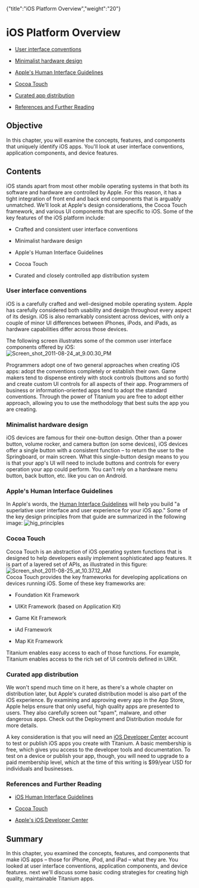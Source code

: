 {"title":"iOS Platform Overview","weight":"20"} 

# iOS Platform Overview

*   [User interface conventions](#Userinterfaceconventions)
    
*   [Minimalist hardware design](#Minimalisthardwaredesign)
    
*   [Apple's Human Interface Guidelines](#Apple'sHumanInterfaceGuidelines)
    
*   [Cocoa Touch](#CocoaTouch)
    
*   [Curated app distribution](#Curatedappdistribution)
    
*   [References and Further Reading](#ReferencesandFurtherReading)
    

## Objective

In this chapter, you will examine the concepts, features, and components that uniquely identify iOS apps. You'll look at user interface conventions, application components, and device features.

## Contents

iOS stands apart from most other mobile operating systems in that both its software and hardware are controlled by Apple. For this reason, it has a tight integration of front end and back end components that is arguably unmatched. We'll look at Apple's design considerations, the Cocoa Touch framework, and various UI components that are specific to iOS. Some of the key features of the iOS platform include:

*   Crafted and consistent user interface conventions
    
*   Minimalist hardware design
    
*   Apple's Human Interface Guidelines
    
*   Cocoa Touch
    
*   Curated and closely controlled app distribution system
    

### User interface conventions

iOS is a carefully crafted and well-designed mobile operating system. Apple has carefully considered both usability and design throughout every aspect of its design. iOS is also remarkably consistent across devices, with only a couple of minor UI differences between iPhones, iPods, and iPads, as hardware capabilities differ across those devices.

The following screen illustrates some of the common user interface components offered by iOS:  
![Screen_shot_2011-08-24_at_9.00.30_PM](/Images/appc/download/attachments/29004889/Screen_shot_2011-08-24_at_9.00.30_PM.png)

Programmers adopt one of two general approaches when creating iOS apps: adopt the conventions completely or establish their own. Game makers tend to dispense entirely with stock controls (buttons and so forth) and create custom UI controls for all aspects of their app. Programmers of business or information-oriented apps tend to adopt the standard conventions. Through the power of Titanium you are free to adopt either approach, allowing you to use the methodology that best suits the app you are creating.

### Minimalist hardware design

iOS devices are famous for their one-button design. Other than a power button, volume rocker, and camera button (on some devices), iOS devices offer a single button with a consistent function – to return the user to the Springboard, or main screen. What this single-button design means to you is that your app's UI will need to include buttons and controls for every operation your app could perform. You can't rely on a hardware menu button, back button, etc. like you can on Android.

### Apple's Human Interface Guidelines

In Apple's words, the [Human Interface Guidelines](http://developer.apple.com/library/ios/#documentation/UserExperience/Conceptual/MobileHIG/Introduction/Introduction.html) will help you build "a superlative user interface and user experience for your iOS app." Some of the key design principles from that guide are summarized in the following image: ![hig_principles](/Images/appc/download/attachments/29004889/hig_principles.png)

### Cocoa Touch

Cocoa Touch is an abstraction of iOS operating system functions that is designed to help developers easily implement sophisticated app features. It is part of a layered set of APIs, as illustrated in this figure: ![Screen_shot_2011-08-25_at_10.37.12_AM](/Images/appc/download/attachments/29004889/Screen_shot_2011-08-25_at_10.37.12_AM.png)  
Cocoa Touch provides the key frameworks for developing applications on devices running iOS. Some of these key frameworks are:

*   Foundation Kit Framework
    
*   UIKit Framework (based on Application Kit)
    
*   Game Kit Framework
    
*   iAd Framework
    
*   Map Kit Framework
    

Titanium enables easy access to each of those functions. For example, Titanium enables access to the rich set of UI controls defined in UIKit.

### Curated app distribution

We won't spend much time on it here, as there's a whole chapter on distribution later, but Apple's curated distribution model is also part of the iOS experience. By examining and approving every app in the App Store, Apple helps ensure that only useful, high quality apps are presented to users. They also carefully screen out "spam", malware, and other dangerous apps. Check out the Deployment and Distribution module for more details.

A key consideration is that you will need an [iOS Developer Center](http://developer.apple.com/devcenter/ios/index.action) account to test or publish iOS apps you create with Titanium. A basic membership is free, which gives you access to the developer tools and documentation. To test on a device or publish your app, though, you will need to upgrade to a paid membership level, which at the time of this writing is $99/year USD for individuals and businesses.

### References and Further Reading

*   [iOS Human Interface Guidelines](http://developer.apple.com/library/ios/#documentation/UserExperience/Conceptual/MobileHIG/Introduction/Introduction.html)
    
*   [Cocoa Touch](http://developer.apple.com/technologies/ios/cocoa-touch.html)
    
*   [Apple's iOS Developer Center](http://developer.apple.com/devcenter/ios/index.action)
    

## Summary

In this chapter, you examined the concepts, features, and components that make iOS apps – those for iPhone, iPod, and iPad – what they are. You looked at user interface conventions, application components, and device features. next we'll discuss some basic coding strategies for creating high quality, maintainable Titanium apps.